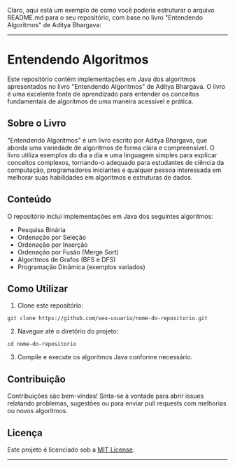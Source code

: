 Claro, aqui está um exemplo de como você poderia estruturar o arquivo README.md para o seu repositório, com base no livro "Entendendo Algoritmos" de Aditya Bhargava:

---

# Entendendo Algoritmos

Este repositório contém implementações em Java dos algoritmos apresentados no livro "Entendendo Algoritmos" de Aditya Bhargava. O livro é uma excelente fonte de aprendizado para entender os conceitos fundamentais de algoritmos de uma maneira acessível e prática.

## Sobre o Livro

"Entendendo Algoritmos" é um livro escrito por Aditya Bhargava, que aborda uma variedade de algoritmos de forma clara e compreensível. O livro utiliza exemplos do dia a dia e uma linguagem simples para explicar conceitos complexos, tornando-o adequado para estudantes de ciência da computação, programadores iniciantes e qualquer pessoa interessada em melhorar suas habilidades em algoritmos e estruturas de dados.

## Conteúdo

O repositório inclui implementações em Java dos seguintes algoritmos:

- Pesquisa Binária
- Ordenação por Seleção
- Ordenação por Inserção
- Ordenação por Fusão (Merge Sort)
- Algoritmos de Grafos (BFS e DFS)
- Programação Dinâmica (exemplos variados)

## Como Utilizar

1. Clone este repositório:

```
git clone https://github.com/seu-usuario/nome-do-repositorio.git
```

2. Navegue até o diretório do projeto:

```
cd nome-do-repositorio
```

3. Compile e execute os algoritmos Java conforme necessário.

## Contribuição

Contribuições são bem-vindas! Sinta-se à vontade para abrir issues relatando problemas, sugestões ou para enviar pull requests com melhorias ou novos algoritmos.

## Licença

Este projeto é licenciado sob a [MIT License](LICENSE).

---

